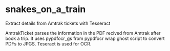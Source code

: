 # snakes_on_a_train
Extract details from Amtrak tickets with Tesseract

AmtrakTicket parses the information in the PDF recived from Amtrak after
book a trip. It uses pypdfocr_gs from pypdfocr wrap ghost script to
convert PDFs to JPGS. Teseract is used for OCR.

